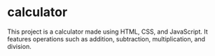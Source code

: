 # calculator

This project is a calculator made using HTML, CSS, and JavaScript. It features operations such as addition, subtraction, multiplication, and division.
